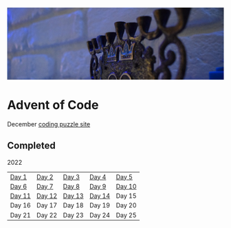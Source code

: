 
![menorah on mantle](2022/media/menorah_banner.JPG)

# Advent of Code

December [coding puzzle site](https://adventofcode.com/)

## Completed

2022

|   |   |   |   |   |
|:--|:--|:--|:--|:--|
| [Day 1](2022/aoc22-day01.ipynb) | [Day 2](2022/aoc22-day02.ipynb) | [Day 3](2022/aoc22-day03.ipynb)  |  [Day 4](2022/aoc22-day04.ipynb) |  [Day 5](2022/aoc22-day05.ipynb) |
| [Day 6](2022/aoc22-day06.ipynb)  | [Day 7](2022/aoc22-day07.ipynb)  | [Day 8](2022/aoc22-day08.ipynb)  | [Day 9](2022/aoc22-day09.ipynb)  | [Day 10](2022/aoc22-day10.ipynb)  |
| [Day 11](2022/aoc22-day11.ipynb)  | [Day 12](2022/aoc22-day12.ipynb)  | [Day 13](2022/aoc22-day12.ipynb)  | [Day 14](2022/aoc22-day12.ipynb)  | Day 15  |
| Day 16  | Day 17  | Day 18  | Day 19  | Day 20  |
| Day 21  | Day 22  | Day 23  | Day 24  | Day 25  |
